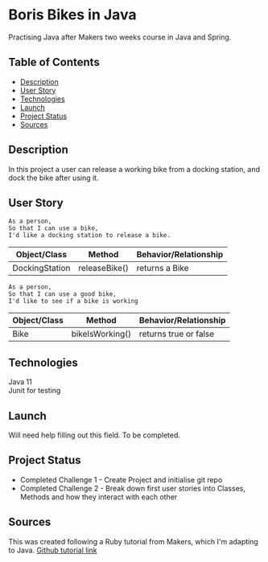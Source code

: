 # Boris Bikes in Java

Practising Java after Makers two weeks course in Java and Spring.

## Table of Contents

* [Description](#description)
* [User Story](#user_story)
* [Technologies](#technologies)
* [Launch](#launch)
* [Project Status](#project-status)
* [Sources](#sources)

## Description

In this project a user can release a working bike from a docking station, and dock the bike after using it. 

## User Story

```
As a person,
So that I can use a bike,
I'd like a docking station to release a bike.
```
| Object/Class   | Method        | Behavior/Relationship | 
| -------------- | ------------- | --------------------- |
| DockingStation | releaseBike() | returns a Bike        |

```
As a person,
So that I can use a good bike,
I'd like to see if a bike is working
```
| Object/Class   | Method          | Behavior/Relationship | 
| -------------- | --------------- | --------------------- |
| Bike           | bikeIsWorking() | returns true or false |

## Technologies

Java 11  
Junit for testing  

## Launch

Will need help filling out this field. To be completed.

## Project Status

* Completed Challenge 1 - Create Project and initialise git repo
* Completed Challenge 2 - Break down first user stories into Classes, Methods and how they interact with each other

## Sources

This was created following a Ruby tutorial from Makers, which I'm adapting to Java.
[Github tutorial link](https://github.com/Pazoia/course/blob/master/boris_bikes/0_challenge_map.md)